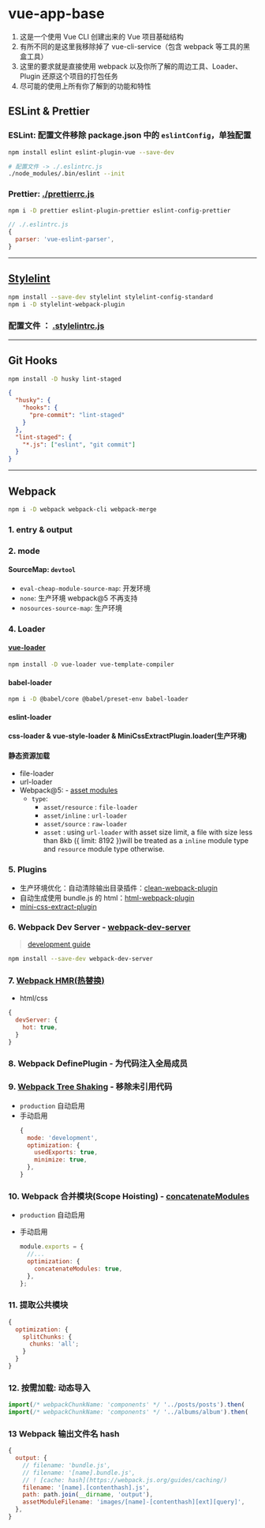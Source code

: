 # vue-app-base

1. 这是一个使用 Vue CLI 创建出来的 Vue 项目基础结构
2. 有所不同的是这里我移除掉了 vue-cli-service（包含 webpack 等工具的黑盒工具）
3. 这里的要求就是直接使用 webpack 以及你所了解的周边工具、Loader、Plugin 还原这个项目的打包任务
4. 尽可能的使用上所有你了解到的功能和特性

## ESLint & Prettier

### ESLint: 配置文件移除 package.json 中的 `eslintConfig`，单独配置

```sh
npm install eslint eslint-plugin-vue --save-dev

# 配置文件 -> ./.eslintrc.js
./node_modules/.bin/eslint --init
```

### Prettier: [./prettierrc.js](./.prettierrc.js)

```sh
npm i -D prettier eslint-plugin-prettier eslint-config-prettier
```

```js
// ./.eslintrc.js
{
  parser: 'vue-eslint-parser',
}
```

---

## [Stylelint](https://stylelint.io/user-guide/get-started)

```sh
npm install --save-dev stylelint stylelint-config-standard
npm i -D stylelint-webpack-plugin
```

### 配置文件 ： [.stylelintrc.js](./.stylelintrc.js)

---

## Git Hooks

```sh
npm install -D husky lint-staged
```

```json
{
  "husky": {
    "hooks": {
      "pre-commit": "lint-staged"
    }
  },
  "lint-staged": {
    "*.js": ["eslint", "git commit"]
  }
}
```

---

## Webpack

```sh
npm i -D webpack webpack-cli webpack-merge
```

### 1. entry & output

### 2. mode

#### SourceMap: `devtool`

- `eval-cheap-module-source-map`: 开发环境
- `none`: 生产环境 webpack@5 不再支持
- `nosources-source-map`: 生产环境

### 4. Loader

#### [vue-loader](https://vue-loader.vuejs.org/zh/guide/#%E6%89%8B%E5%8A%A8%E8%AE%BE%E7%BD%AE)

```sh
npm install -D vue-loader vue-template-compiler
```

#### babel-loader

```sh
npm i -D @babel/core @babel/preset-env babel-loader
```

#### eslint-loader

#### css-loader & vue-style-loader & MiniCssExtractPlugin.loader(生产环境)

#### 静态资源加载

- file-loader
- url-loader
- Webpack@5: - [asset modules](https://webpack.js.org/guides/asset-modules/)
  - `type`:
    - `asset/resource` : `file-loader`
    - `asset/inline` : `url-loader`
    - `asset/source` : `raw-loader`
    - `asset` : using `url-loader` with asset size limit, a file with size less than 8kb ({ limit: 8192 })will be treated as a `inline` module type and `resource` module type otherwise.

### 5. Plugins

- 生产环境优化：自动清除输出目录插件：[clean-webpack-plugin](https://www.npmjs.com/package/clean-webpack-plugin)
- 自动生成使用 bundle.js 的 html：[html-webpack-plugin](https://www.npmjs.com/package/html-webpack-plugin)
- [mini-css-extract-plugin](https://www.npmjs.com/package/mini-css-extract-plugin)

### 6. Webpack Dev Server - [webpack-dev-server](https://github.com/webpack/webpack-dev-server)

> [development guide](https://webpack.js.org/guides/development/)

```sh
npm install --save-dev webpack-dev-server
```

### 7. [Webpack HMR(热替换)](https://webpack.js.org/guides/hot-module-replacement/#enabling-hmr)

- html/css

```js
{
  devServer: {
    hot: true,
  }
}
```

### 8. Webpack DefinePlugin - 为代码注入全局成员

### 9. [Webpack Tree Shaking](https://webpack.js.org/guides/tree-shaking/) - 移除未引用代码

- `production` 自动启用
- 手动启用
  ```js
  {
    mode: 'development',
    optimization: {
      usedExports: true,
      minimize: true,
    },
  }
  ```

### 10. Webpack 合并模块(Scope Hoisting) - [concatenateModules](https://webpack.js.org/configuration/optimization/#optimizationconcatenatemodules)

- `production` 自动启用
- 手动启用

  ```js
  module.exports = {
    //...
    optimization: {
      concatenateModules: true,
    },
  };
  ```

### 11. 提取公共模块

```js
{
  optimization: {
    splitChunks: {
      chunks: 'all';
    }
  }
}
```

### 12. 按需加载: 动态导入

```js
import(/* webpackChunkName: 'components' */ '../posts/posts').then(
import(/* webpackChunkName: 'components' */ '../albums/album').then(
```

### 13 Webpack 输出文件名 hash

```js
{
  output: {
    // filename: 'bundle.js',
    // filename: '[name].bundle.js',
    // ! [cache: hash](https://webpack.js.org/guides/caching/)
    filename: '[name].[contenthash].js',
    path: path.join(__dirname, 'output'),
    assetModuleFilename: 'images/[name]-[contenthash][ext][query]',
  },
}
```
